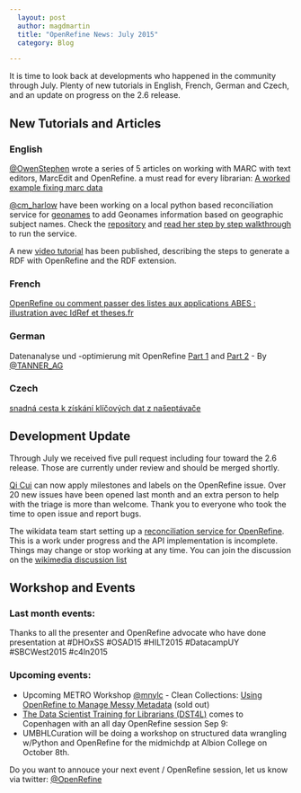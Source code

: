 ```yaml
---
  layout: post
  author: magdmartin
  title: "OpenRefine News: July 2015"
  category: Blog

---
```


It is time to look back at developments who happened in the community through July. Plenty of new tutorials in English, French, German and Czech, and an update on progress on the 2.6 release.

## New Tutorials and Articles

### English

[@OwenStephen](https://twitter.com/owenstephen) wrote a series of 5 articles on working with MARC with text editors, MarcEdit and OpenRefine. a must read for every librarian: [A worked example fixing marc data](http://www.meanboyfriend.com/overdue_ideas/tag/fixmarc/?orderby=date&order=ASC)

[@cm_harlow](http://twitter.com/cm_harlow) have been working on a local python based reconciliation service for [geonames](http://www.geonames.org/) to add Geonames information based on geographic subject names. Check the [repository](https://github.com/cmh2166/geonames-reconcile) and [read her step by step walkthrough](http://christinaharlow.com/walkthrough-of-geonames-recon-service) to run the service.

A new [video tutorial](http://ow.ly/P5jR1) has been published, describing the steps to generate a RDF with OpenRefine and the RDF extension.

### French

[OpenRefine ou comment passer des listes aux applications ABES : illustration avec IdRef et theses.fr](http://punktokomo.abes.fr/2015/07/10/911/)


### German

Datenanalyse und -optimierung mit OpenRefine
[Part 1](http://www.tanner.de/blog/datenanalyse-und-optimierung-mit-openrefine-1/) and [Part 2](http://www.tanner.de/blog/datenanalyse-und-optimierung-mit-openrefine-2/) - By [@TANNER_AG](http://twitter.com/TANNER_AG)


### Czech

[snadná cesta k získání klíčových dat z našeptávače](http://blog.medio.cz/open-refine-snadna-cesta-k-ziskani-klicovych-dat-z-naseptavace)

## Development Update

Through July we received five pull request including four toward the 2.6 release. Those are currently under review and should be merged shortly.  

[Qi Cui](https://github.com/jackyq2015) can now apply milestones and labels on the OpenRefine issue. Over 20 new issues have been opened last month and an extra person to help with the triage is more than welcome. Thank you to everyone who took the time to open issue and report bugs. 

The wikidata team start setting up a [reconciliation service for OpenRefine](https://tools.wmflabs.org/wikidata-reconcile/). This is a work under progress and the API implementation is incomplete. Things may change or stop working at any time. You can join the discussion on the [wikimedia discussion list](https://lists.wikimedia.org/pipermail/wikidata/2015-July/006776.html)
## Workshop and Events

### Last month events:

Thanks to all the presenter and OpenRefine advocate who have done presentation at #DHOxSS #OSAD15 #HILT2015 #DatacampUY #SBCWest2015 #c4ln2015

### Upcoming events: 

* Upcoming METRO Workshop [@mnylc](http://twitter.com/mnylc) - Clean Collections: [Using OpenRefine to Manage Messy Metadata](http://metro.org/events/659/)
 (sold out) 
* [The Data Scientist Training for Librarians (DST4L)](http://ow.ly/NOxgm) comes to Copenhagen with an all day OpenRefine session Sep 9: 
* UMBHLCuration will be doing a workshop on structured data wrangling w/Python and OpenRefine for the midmichdp at Albion College on October 8th.

Do you want to annouce your next event / OpenRefine session, let us know via twitter: [@OpenRefine](http://twitter.com/OpenRefine)
